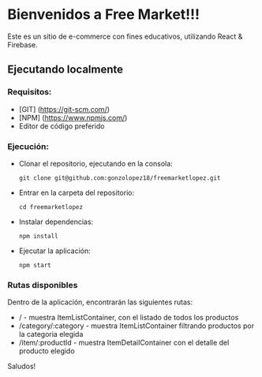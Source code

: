 # Bienvenidos a Free Market!!!

Este es un sitio de e-commerce con fines educativos, utilizando React & Firebase.

## Ejecutando localmente

### Requisitos:

- [GIT] (https://git-scm.com/)
- [NPM] (https://www.npmjs.com/)
- Editor de código preferido

### Ejecución:
- Clonar el repositorio, ejecutando en la consola:
    ``` 
    git clone git@github.com:gonzolopez18/freemarketlopez.git
    ```
- Entrar en la carpeta del repositorio:
    ```
    cd freemarketlopez
    ```
- Instalar dependencias:
    ```
    npm install
    ```
- Ejecutar la aplicación:
    ```
    npm start
    ```

### Rutas disponibles
Dentro de la aplicación, encontrarán las siguientes rutas:
- / - muestra ItemListContainer, con el listado de todos los productos
- /category/:category - muestra ItemListContainer filtrando productos por la categoria elegida
- /item/:productId - muestra ItemDetailContainer con el detalle del producto elegido


Saludos!
